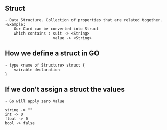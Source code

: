 ## Struct 
    - Data Structure. Collection of properties that are related together.
    -Example:
        Our Card can be converted into Struct 
        which contains : suit -> <String>
                         value -> <String>

    
## How we define a struct in GO 
    - type <name of Structure> struct {
        vairable declaration
    }

## If we don't assign a struct the values 

    - Go will apply zero Value

    string -> ""
    int -> 0
    float -> 0
    bool -> false 